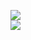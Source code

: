 [![](https://img.shields.io/badge/Made%20With-Github%20Spray-lightgrey.svg?style=for-the-badge&logo=github)](https://github.com/Annihil/github-spray#28491)  
[![](https://i.imgur.com/2DrTn0Z.gif)](https://github.com/Annihil/github-spray)